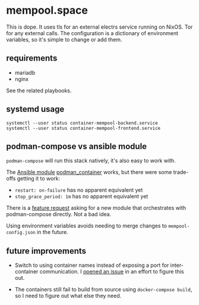 # mempool.space

This is dope. It uses tls for an external electrs service running on NixOS. Tor for any external calls. The configuration is a dictionary of environment variables, so it's simple to change or add them.

## requirements

* mariadb
* nginx

See the related playbooks.

## systemd usage

```
systemctl --user status container-mempool-backend.service
systemctl --user status container-mempool-frontend.service
```

## podman-compose vs ansible module

`podman-compose` will run this stack natively, it's also easy to work with.

The [Ansible module](https://github.com/containers/ansible-podman-collections) [podman_container](https://docs.ansible.com/ansible/latest/collections/containers/podman/podman_container_module.html) works, but there were some trade-offs getting it to work:

* `restart: on-failure` has no apparent equivalent yet
* `stop_grace_period: 1m` has no apparent equivalent yet

There is a [feature request](https://github.com/containers/ansible-podman-collections/issues/199) asking for a new module that orchestrates with podman-compose directly.  Not a bad idea.

Using environment variables avoids needing to merge changes to `mempool-config.json` in the future.

## future improvements

* Switch to using container names instead of exposing a port for inter-container communication. I [opened an issue](https://github.com/containers/ansible-podman-collections/issues/604) in an effort to figure this out.

* The containers still fail to build from source using `docker-compose build`, so I need to figure out what else they need.